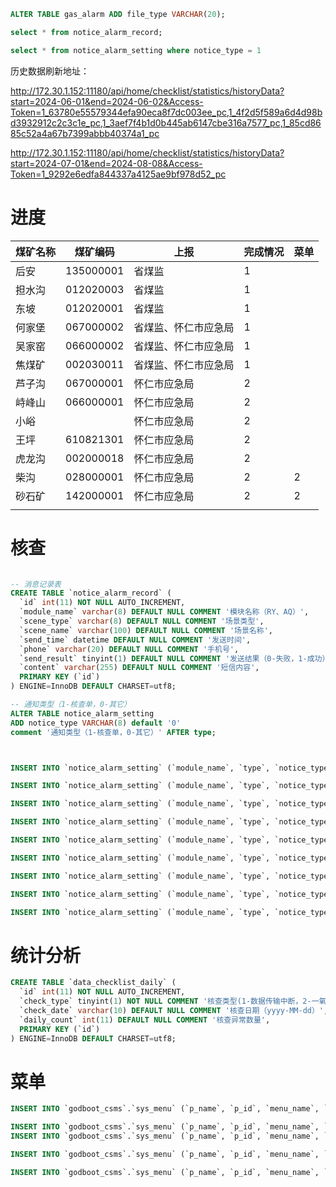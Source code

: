 
```sql
ALTER TABLE gas_alarm ADD file_type VARCHAR(20);

select * from notice_alarm_record;

select * from notice_alarm_setting where notice_type = 1
```


历史数据刷新地址：

http://172.30.1.152:11180/api/home/checklist/statistics/historyData?start=2024-06-01&end=2024-06-02&Access-Token=1_63780e55579344efa90eca8f7dc003ee_pc,1_4f2d5f589a6d4d98bd3932912c2c3c1e_pc,1_3aef7f4b1d0b445ab6147cbe316a7577_pc,1_85cd8685c52a4a67b7399abbb40374a1_pc


http://172.30.1.152:11180/api/home/checklist/statistics/historyData?start=2024-07-01&end=2024-08-08&Access-Token=1_9292e6edfa844337a4125ae9bf978d52_pc


# 进度

| 煤矿名称 | 煤矿编码      | 上报         | 完成情况 | 菜单  |
| ---- | --------- | ---------- | ---- | --- |
| 后安   | 135000001 | 省煤监        | 1    |     |
| 担水沟  | 012020003 | 省煤监        | 1    |     |
| 东坡   | 012020001 | 省煤监        | 1    |     |
| 何家堡  | 067000002 | 省煤监、怀仁市应急局 | 1    |     |
| 吴家窑  | 066000002 | 省煤监、怀仁市应急局 | 1    |     |
| 焦煤矿  | 002030011 | 省煤监、怀仁市应急局 | 1    |     |
| 芦子沟  | 067000001 | 怀仁市应急局     | 2    |     |
| 峙峰山  | 066000001 | 怀仁市应急局     | 2    |     |
| 小峪   |           | 怀仁市应急局     | 2    |     |
| 王坪   | 610821301 | 怀仁市应急局     | 2    |     |
| 虎龙沟  | 002000018 | 怀仁市应急局     | 2    |     |
| 柴沟   | 028000001 | 怀仁市应急局     | 2    | 2   |
| 砂石矿  | 142000001 | 怀仁市应急局     | 2    | 2   |
|      |           |            |      |     |

# 核查

```sql

-- 消息记录表
CREATE TABLE `notice_alarm_record` (
  `id` int(11) NOT NULL AUTO_INCREMENT,
  `module_name` varchar(8) DEFAULT NULL COMMENT '模块名称（RY、AQ）',
  `scene_type` varchar(8) DEFAULT NULL COMMENT '场景类型',
  `scene_name` varchar(100) DEFAULT NULL COMMENT '场景名称',
  `send_time` datetime DEFAULT NULL COMMENT '发送时间',
  `phone` varchar(20) DEFAULT NULL COMMENT '手机号',
  `send_result` tinyint(1) DEFAULT NULL COMMENT '发送结果（0-失败，1-成功）',
  `content` varchar(255) DEFAULT NULL COMMENT '短信内容',
  PRIMARY KEY (`id`)
) ENGINE=InnoDB DEFAULT CHARSET=utf8;

-- 通知类型（1-核查单，0-其它）
ALTER TABLE notice_alarm_setting
ADD notice_type VARCHAR(8) default '0'
comment '通知类型（1-核查单，0-其它）' AFTER type;



INSERT INTO `notice_alarm_setting` (`module_name`, `type`, `notice_type`, `notice_url`, `notice_phones`, `notice_state`, `notice_end_state`, `notice_middle_state`, `scene_type`, `scene_name`, `notice_rate`, `notice_unit`, `notice_last_time`) VALUES ( 'AQ', '1', '1', 'https://yun.tim.qq.com/v5/tlssmssvr/sendsms', '', '1', '0', '0', '102', '报警文件中不存在实时数据', '10', '分钟', '1900-01-01 00:00:00');

INSERT INTO `notice_alarm_setting` (`module_name`, `type`, `notice_type`, `notice_url`, `notice_phones`, `notice_state`, `notice_end_state`, `notice_middle_state`, `scene_type`, `scene_name`, `notice_rate`, `notice_unit`, `notice_last_time`) VALUES ( 'AQ', '1', '1', 'https://yun.tim.qq.com/v5/tlssmssvr/sendsms', '', '1', '0', '0', '103', '报警文件未上传报警结束时间', '10', '分钟', '1900-01-01 00:00:00');

INSERT INTO `notice_alarm_setting` (`module_name`, `type`, `notice_type`, `notice_url`, `notice_phones`, `notice_state`, `notice_end_state`, `notice_middle_state`, `scene_type`, `scene_name`, `notice_rate`, `notice_unit`, `notice_last_time`) VALUES ( 'AQ', '1', '1', 'https://yun.tim.qq.com/v5/tlssmssvr/sendsms', '', '1', '0', '0', '104', '数据上传种类是否齐全', '10', '分钟', '1900-01-01 00:00:00');

INSERT INTO `notice_alarm_setting` (`module_name`, `type`, `notice_type`, `notice_url`, `notice_phones`, `notice_state`, `notice_end_state`, `notice_middle_state`, `scene_type`, `scene_name`, `notice_rate`, `notice_unit`, `notice_last_time`) VALUES ( 'AQ', '1', '1', 'https://yun.tim.qq.com/v5/tlssmssvr/sendsms', '', '1', '0', '0', '107', '信息不全:无传感器地点名称', '10', '分钟', '1900-01-01 00:00:00');

INSERT INTO `notice_alarm_setting` (`module_name`, `type`, `notice_type`, `notice_url`, `notice_phones`, `notice_state`, `notice_end_state`, `notice_middle_state`, `scene_type`, `scene_name`, `notice_rate`, `notice_unit`, `notice_last_time`) VALUES ( 'AQ', '1', '1', 'https://yun.tim.qq.com/v5/tlssmssvr/sendsms', '', '1', '0', '0', '108', '信息不全:无报警门限值', '10', '分钟', '1900-01-01 00:00:00');

INSERT INTO `notice_alarm_setting` (`module_name`, `type`, `notice_type`, `notice_url`, `notice_phones`, `notice_state`, `notice_end_state`, `notice_middle_state`, `scene_type`, `scene_name`, `notice_rate`, `notice_unit`, `notice_last_time`) VALUES ( 'AQ', '1', '1', 'https://yun.tim.qq.com/v5/tlssmssvr/sendsms', '', '1', '0', '0', '109', '信息不全:无传感器类型', '10', '分钟', '1900-01-01 00:00:00');

INSERT INTO `notice_alarm_setting` (`module_name`, `type`, `notice_type`, `notice_url`, `notice_phones`, `notice_state`, `notice_end_state`, `notice_middle_state`, `scene_type`, `scene_name`, `notice_rate`, `notice_unit`, `notice_last_time`) VALUES ( 'AQ', '1', '1', 'https://yun.tim.qq.com/v5/tlssmssvr/sendsms', '', '1', '0', '0', '113', '信息不全:传感器命名相同或为其他或为空，或为模糊性地点', '10', '分钟', '1900-01-01 00:00:00');

INSERT INTO `notice_alarm_setting` (`module_name`, `type`, `notice_type`, `notice_url`, `notice_phones`, `notice_state`, `notice_end_state`, `notice_middle_state`, `scene_type`, `scene_name`, `notice_rate`, `notice_unit`, `notice_last_time`) VALUES ( 'RY', '1', '1', 'https://yun.tim.qq.com/v5/tlssmssvr/sendsms', '', '1', '0', '0', '115', '数据上传种类不齐全', '10', '分钟', '1900-01-01 00:00:00');

INSERT INTO `notice_alarm_setting` (`module_name`, `type`, `notice_type`, `notice_url`, `notice_phones`, `notice_state`, `notice_end_state`, `notice_middle_state`, `scene_type`, `scene_name`, `notice_rate`, `notice_unit`, `notice_last_time`) VALUES ( 'RY', '1', '1', 'https://yun.tim.qq.com/v5/tlssmssvr/sendsms', '', '1', '0', '0', '117', '存在疑似睡岗', '10', '分钟', '1900-01-01 00:00:00');

```

# 统计分析

```sql
CREATE TABLE `data_checklist_daily` (
  `id` int(11) NOT NULL AUTO_INCREMENT,
  `check_type` tinyint(1) NOT NULL COMMENT '核查类型(1-数据传输中断，2-一氧化碳超限，3-瓦斯超限，4-带班空岗，5-信息不全，6-数据上传种类不全)',
  `check_date` varchar(10) DEFAULT NULL COMMENT '核查日期（yyyy-MM-dd）',
  `daily_count` int(11) DEFAULT NULL COMMENT '核查异常数量',
  PRIMARY KEY (`id`)
) ENGINE=InnoDB DEFAULT CHARSET=utf8;
```
# 菜单
```sql
INSERT INTO `godboot_csms`.`sys_menu` (`p_name`, `p_id`, `menu_name`, `sort`, `href`, `menu_type`, `iconimg`, `is_show`, `permission`, `router_name`, `router_path`, `depth`, `create_by`, `create_time`, `update_by`, `update_time`, `remarks`, `del_flag`) VALUES ('后安煤矿安全风险监测预警', '1', '运维管理', '10', 'layout', '0', 'zonghechaxun', '1', '', 'OperaManagement', '/operaManagement', '2', '1', '2024-07-03 15:16:13', '1', '2024-07-03 15:26:36', NULL, '0');

INSERT INTO `godboot_csms`.`sys_menu` (`p_name`, `p_id`, `menu_name`, `sort`, `href`, `menu_type`, `iconimg`, `is_show`, `permission`, `router_name`, `router_path`, `depth`, `create_by`, `create_time`, `update_by`, `update_time`, `remarks`, `del_flag`) VALUES ('运维管理', '916', '月报告管理', '1', 'operaManagement/monthlyReport/index', '1', '', '1', '', 'MonthlyReport', '/monthlyReport', '3', '1', '2024-07-08 13:25:28', '1', '2024-07-08 13:29:58', NULL, '0');
INSERT INTO `godboot_csms`.`sys_menu` (`p_name`, `p_id`, `menu_name`, `sort`, `href`, `menu_type`, `iconimg`, `is_show`, `permission`, `router_name`, `router_path`, `depth`, `create_by`, `create_time`, `update_by`, `update_time`, `remarks`, `del_flag`) VALUES ('运维管理', '916', '核查单通知', '2', 'operaManagement/checklist/index', '1', '', '1', '', 'Checklist', '/checklist', '3', '1', '2024-07-03 15:22:07', '1', '2024-07-08 13:30:24', NULL, '0');

INSERT INTO `godboot_csms`.`sys_menu` (`p_name`, `p_id`, `menu_name`, `sort`, `href`, `menu_type`, `iconimg`, `is_show`, `permission`, `router_name`, `router_path`, `depth`, `create_by`, `create_time`, `update_by`, `update_time`, `remarks`, `del_flag`) VALUES ('运维管理', '916', '短信记录', '3', 'operaManagement/smsRecord/index', '1', '', '1', '', 'SmsRecord', '/smsRecord', '3', '1', '2024-07-03 15:28:56', '1', '2024-07-03 15:30:41', NULL, '0');

INSERT INTO `godboot_csms`.`sys_menu` (`p_name`, `p_id`, `menu_name`, `sort`, `href`, `menu_type`, `iconimg`, `is_show`, `permission`, `router_name`, `router_path`, `depth`, `create_by`, `create_time`, `update_by`, `update_time`, `remarks`, `del_flag`) VALUES ('运维管理', '916', '统计分析', '4', 'operaManagement/statistic/index', '1', '', '1', '', 'OperaStatistic', '/operaStatistic', '3', '1', '2024-07-03 15:31:36', '1', '2024-07-03 15:32:56', NULL, '0');
```